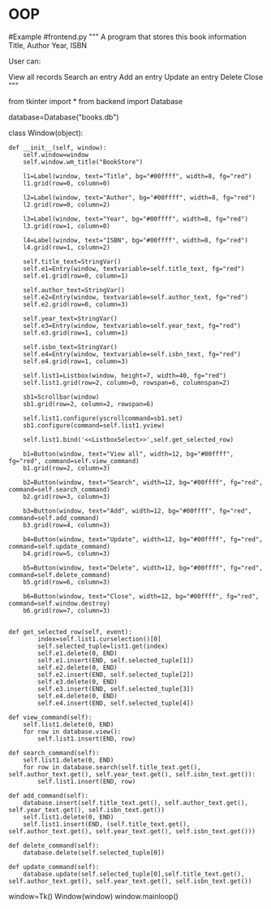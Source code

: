 # OOP
#Example
#frontend.py
"""
A program that stores this book information
Title, Author
Year, ISBN

User can:

View all records
Search an entry
Add an entry 
Update an entry
Delete
Close
"""

from tkinter import *
from backend import Database

database=Database("books.db")


class Window(object):

    def __init__(self, window):
        self.window=window
        self.window.wm_title("BookStore")

        l1=Label(window, text="Title", bg="#00ffff", width=8, fg="red")
        l1.grid(row=0, column=0)

        l2=Label(window, text="Author", bg="#00ffff", width=8, fg="red")
        l2.grid(row=0, column=2)

        l3=Label(window, text="Year", bg="#00ffff", width=8, fg="red")
        l3.grid(row=1, column=0)

        l4=Label(window, text="ISBN", bg="#00ffff", width=8, fg="red")
        l4.grid(row=1, column=2)

        self.title_text=StringVar()
        self.e1=Entry(window, textvariable=self.title_text, fg="red")
        self.e1.grid(row=0, column=1)

        self.author_text=StringVar()
        self.e2=Entry(window, textvariable=self.author_text, fg="red")
        self.e2.grid(row=0, column=3)

        self.year_text=StringVar()
        self.e3=Entry(window, textvariable=self.year_text, fg="red")
        self.e3.grid(row=1, column=1)

        self.isbn_text=StringVar()
        self.e4=Entry(window, textvariable=self.isbn_text, fg="red")
        self.e4.grid(row=1, column=3)

        self.list1=Listbox(window, height=7, width=40, fg="red")
        self.list1.grid(row=2, column=0, rowspan=6, columnspan=2)

        sb1=Scrollbar(window)
        sb1.grid(row=2, column=2, rowspan=6)

        self.list1.configure(yscrollcommand=sb1.set)
        sb1.configure(command=self.list1.yview)

        self.list1.bind('<<ListboxSelect>>',self.get_selected_row)

        b1=Button(window, text="View all", width=12, bg="#00ffff", fg="red", command=self.view_command)
        b1.grid(row=2, column=3)

        b2=Button(window, text="Search", width=12, bg="#00ffff", fg="red", command=self.search_command)
        b2.grid(row=3, column=3)

        b3=Button(window, text="Add", width=12, bg="#00ffff", fg="red", command=self.add_command)
        b3.grid(row=4, column=3)

        b4=Button(window, text="Update", width=12, bg="#00ffff", fg="red", command=self.update_command)
        b4.grid(row=5, column=3)

        b5=Button(window, text="Delete", width=12, bg="#00ffff", fg="red", command=self.delete_command)
        b5.grid(row=6, column=3)

        b6=Button(window, text="Close", width=12, bg="#00ffff", fg="red", command=self.window.destroy)
        b6.grid(row=7, column=3)


    def get_selected_row(self, event):
            index=self.list1.curselection()[0]
            self.selected_tuple=list1.get(index)
            self.e1.delete(0, END)
            self.e1.insert(END, self.selected_tuple[1])
            self.e2.delete(0, END)
            self.e2.insert(END, self.selected_tuple[2])
            self.e3.delete(0, END)
            self.e3.insert(END, self.selected_tuple[3])
            self.e4.delete(0, END)
            self.e4.insert(END, self.selected_tuple[4])

    def view_command(self):
        self.list1.delete(0, END)
        for row in database.view():
            self.list1.insert(END, row)

    def search_command(self):
        self.list1.delete(0, END)
        for row in database.search(self.title_text.get(), self.author_text.get(), self.year_text.get(), self.isbn_text.get()):
            self.list1.insert(END, row)

    def add_command(self):
        database.insert(self.title_text.get(), self.author_text.get(), self.year_text.get(), self.isbn_text.get())
        self.list1.delete(0, END)
        self.list1.insert(END, (self.title_text.get(), self.author_text.get(), self.year_text.get(), self.isbn_text.get()))

    def delete_command(self):
        database.delete(self.selected_tuple[0])
        
    def update_command(self):
        database.update(self.selected_tuple[0],self.title_text.get(), self.author_text.get(), self.year_text.get(), self.isbn_text.get())

window=Tk()
Window(window)
window.mainloop()
